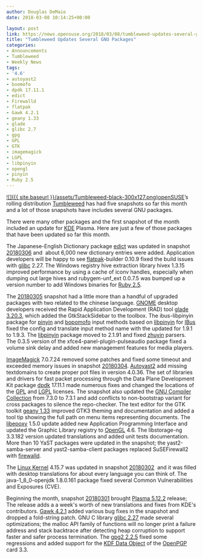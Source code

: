 ```yaml
---
author: Douglas DeMaio
date: 2018-03-08 10:14:25+00:00

layout: post
link: https://news.opensuse.org/2018/03/08/tumbleweed-updates-several-gnu-packages/
title: "Tumbleweed Updates Several GNU Packages"
categories:
- Announcements
- Tumbleweed
- Weekly News
tags:
- '4.6'
- autoyast2
- boomofo
- dpdk 17.11.1
- edict
- Firewalld
- flatpak
- Gawk 4.2.1
- geany 1.33
- glade
- glibc 2.7
- gpg
- GPL
- GTK
- imagemagick
- LGPL
- libpinyin
- opengl
- pinyin
- Ruby 2.5
---
```

[![]({{ site.baseurl }}/assets/Tumbleweed-black-300x127.png)openSUSE](https://www.opensuse.org/)’s rolling distribution [Tumbleweed](https://en.opensuse.org/Portal:Tumbleweed) has had five snapshots so far this month and a lot of those snapshots have includes several GNU packages.

There were many other packages and the first snapshot of the month included an update for [KDE](https://www.kde.org/) Plasma. Here are just a few of those packages that have been updated so far this month.

The Japanese-English Dictionary package [edict](http://www.edrdg.org/) was updated in snapshot [20180306](https://lists.opensuse.org/opensuse-factory/2018-03/msg00131.html) and  about 6,000 new dictionary entries were added. Application developers will be happy to see [flatpak](https://flatpak.org/)-builder 0.10.9 fixed the build issues with [glibc](https://sourceware.org/glibc/wiki/Release/2.27) 2.27. The Windows registry hive extraction library hivex 1.3.15 improved performance by using a cache of iconv handles, especially when dumping out large hives and rubygem-unf_ext 0.0.7.5 was bumped up a version number to add Windows binaries for [Ruby 2.5](https://www.ruby-lang.org/en/news/2017/12/25/ruby-2-5-0-released/).

The [20180305](https://lists.opensuse.org/opensuse-factory/2018-03/msg00095.html) snapshot had a little more than a handful of upgraded packages with two related to the chinese language. [GNOME](https://www.gnome.org/) desktop developers received the Rapid Application Development (RAD) tool [glade 3.20.3](https://glade.gnome.org/), which added the GtkStackSidebar to the toolbox. The ibus-libpinyin package for [pinyin](https://en.wikipedia.org/wiki/Pinyin) and [bopomofo](https://en.wikipedia.org/wiki/Bopomofo) input methods based on [libpinyin](https://github.com/libpinyin/libpinyin) for [IBus](https://github.com/ibus/ibus) fixed the config and translate input method name with the updated for 1.9.1 to 1.9.3. The [libpinyin](https://github.com/libpinyin/libpinyin) package moved to 2.1.91 and fixed [zhuyin](https://en.wikipedia.org/wiki/Bopomofo) parsers. The 0.3.5 version of the xfce4-panel-plugin-pulseaudio package fixed a volume sink delay and added new management features for media players.

[ImageMagick](https://www.imagemagick.org/script/index.php) 7.0.7.24 removed some patches and fixed some timeout and exceeded memory issues in snapshot [20180304](https://lists.opensuse.org/opensuse-factory/2018-03/msg00078.html). [Autoyast2](https://doc.opensuse.org/projects/autoyast/) add missing textdomains to create proper pot files in version 4.0.36. The set of libraries and drivers for fast packet processing through the Data Plane Development Kit package [dpdk](https://dpdk.org/) 17.11.1 made numerous fixes and changed the locations of the [GPL](https://en.wikipedia.org/wiki/GNU_General_Public_License) and [LGPL](https://en.wikipedia.org/wiki/GNU_Lesser_General_Public_License) licenses. The snapshot also updated the [GNU Compiler Collection](https://gcc.gnu.org/) from 7.3.0 to 7.3.1 and add conflicts to non-bootstrap variant for cross packages to silence the repo-checker. The text editor for the GTK toolkit [geany 1.33](https://www.geany.org/) improved GTK3 theming and documentation and added a tool tip showing the full path on menu items representing documents. The [libepoxy](http://www.linuxfromscratch.org/blfs/view/svn/x/libepoxy.html) 1.5.0 update added new Application Programming Interface and updated the Graphic Library registry to [OpenGL](https://en.wikipedia.org/wiki/OpenGL) 4.6. The libstorage-ng 3.3.182 version updated translations and added unit tests documentation. More than 10 YaST packages were updated in the snapshot; the yast2-samba-server and yast2-samba-client packages replaced SuSEFirewall2 with [firewalld](http://www.firewalld.org/).<!-- more -->

The [Linux Kernel](https://www.kernel.org/) 4.15.7 was updated in snapshot [20180302](https://lists.opensuse.org/opensuse-factory/2018-03/msg00066.html)  and it was filled with desktop translations for about every language you can think of. The java-1_8_0-openjdk 1.8.0.161 package fixed several Common Vulnerabilities and Exposures (CVE).

Beginning the month, snapshot [20180301](https://lists.opensuse.org/opensuse-factory/2018-03/msg00039.html) brought [Plasma 5.12.2](https://www.kde.org/announcements/plasma-5.12.2.php) release; The release adds a a week's worth of new translations and fixes from KDE's contributors. [Gawk 4.2.1](https://www.gnu.org/software/gawk/) added various bug fixes in the snapshot and dropped a fold-string patch. GNU C library [glibc 2.27](https://sourceware.org/glibc/wiki/Release/2.27) made several optimizations; the malloc API family of functions will no longer print a failure address and stack backtrace after detecting heap corruption to support faster and safer process termination. The [gpg2 2.2.5](https://lists.gnupg.org/pipermail/gnupg-announce/2018q1/000420.html) fixed some regressions and added support for the [KDF Data Object](https://dev.gnupg.org/T3152) of the [OpenPGP](https://www.openpgp.org/) card 3.3.		
